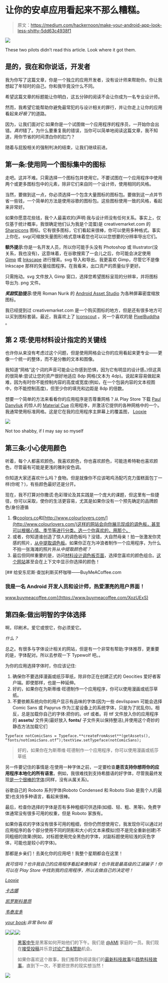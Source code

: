 # 让你的安卓应用看起来不那么糟糕。

> 原文：<https://medium.com/hackernoon/make-your-android-app-look-less-shitty-5dd63c4938f1>

![](img/dda9be9cb7012cbeeda14f3cf7ee3469.png)

These two pilots didn’t read this article. Look where it got them.

## 是的，我在和你说话，开发者

我为你写了这篇文章，你是一个独立的应用开发者，没有设计师来帮助你。你让我想起了年轻时的自己。你和我毕竟没什么不同。

希望这篇文章的标题能让你明白，这五分钟的阅读不会让你成为一名专业设计师。

然而，我希望它能帮助你避免最常犯的与设计相关的罪行，并让你走上让你的应用看起来*好极了*的道路。

因为，让我们面对它:如果你是一个试图做一个应用程序的程序员，一开始你会出错。*真的*错了。为什么要重复我的错误，当你可以简单地阅读这篇文章，我不知道，用你节省的时间漂白你的肛门？

随着与屁股相关的强制判决的结束，让我们继续前进。

## 第一条:使用同一个图标集中的图标

走吧。这并不难。只需选择一个图标包并使用它。不要试图在一个应用程序中使用两个或更多图标包中的元素，除非它们来自同一个设计师，使用相同的风格。

当然，要做到这一点，你必须选择一个包含大量图标的图标包。要做到这一点并节省一些钱，一个简单的方法是使用谷歌的图标包。这些图标使用一致的风格，看起来非常好。

如果你愿意花些钱，我个人最喜欢的(声明:我与设计师没有任何关系。事实上，仅仅基于统计概率，我很确定他们认为我是个混蛋)是 creativemarket.com 的 [Sharpicons](https://creativemarket.com/Dreamstale/389386-Sharpicons-2300-Line-Vector-Icons) 图标。它有很多图标，它们看起来很棒，你可以使用多种格式。事实上你在。svg(可缩放矢量图形)格式意味着您也可以以您想要的分辨率导出它们。

**额外提示**:你是一名开发人员，所以你可能手头没有 Photoshop 或 Illustrator(没关系，我也没有)，这意味着，在谷歌搜索了一会儿之后，你可能会决定使用 [Gimp](https://www.gimp.org/) 或 [Inkscape](https://inkscape.org/en/) 进行搜索。svg 导入和导出。我更喜欢 Gimp，尽管它不是像 Inkscape 那样的矢量绘图程序。在我看来，出口资产的质量似乎更好。

只需拖动。svg 文件放入 Gimp 窗口，选择您希望图标呈现的分辨率，并将图标导出为. png 文件。

***奖励*奖励提示**:使用 Roman Nurik 的 [Android Asset Studio](https://romannurik.github.io/AndroidAssetStudio/) 为各种屏幕密度缩放图标。

我已经提到过 creativemarket.com 是一个购买图标的地方，但是还有很多地方可以买到图标套装。最近，我喜欢上了 [Iconscout](https://iconscout.com/) 。另一个喜欢的是 [PixelBuddha](https://pixelbuddha.net/) 。

## 第 2 项:使用材料设计指定的关键线

也许你从来没有考虑过这个问题，但是使用网格会让你的应用看起来更专业——更像一个统一的整体，而不是分散的文本和图像。

我知道“网格”这个词的声音可能会让你感到恐惧，因为它有明显的设计感。)但这真的很简单:尝试让您的资产很好地适应 8dp 网格(文本为 4dp)。说起来容易做起来难，因为有时你不能控制内容的高度或宽度(例如，在一个包装内容的文本视图中，你不能控制高度)，但至少你的填充和边距是 8dp 的倍数。

想要一个简单的方法来看看你的应用程序是否尊重网格？从 Play Store 下载 [Paul Danyliuk](https://medium.com/u/f50f9029998e?source=post_page-----5dd63c4938f1--------------------------------) 的惊人的 [Material Cue](https://play.google.com/store/apps/details?id=com.actinarium.materialcue) 应用程序，并激活它提供的各种网格中的一个。我通常使用标准网格。这是它在我的应用程序主屏幕上的覆盖图， [Looxie](https://play.google.com/store/apps/details?id=com.saladdressing.looksie)

![](img/6203ed9a3d3668d3dcbe29254dc297a7.png)

Not too shabby, if I may say so myself

## 第三条:小心使用颜色

听着，每个人都喜欢颜色。我喜欢颜色，你也喜欢颜色，可能连希特勒也喜欢颜色，尽管最有可能是更浅的雅利安色调。

你知道大家还喜欢什么吗？食物。但是就像你不应该喝鸡汤配巧克力蛋糕面包丁一样(你呢？)，有些颜色最好还是分开。

现在，我不打算对你撒谎:色彩理论及其实践是一个庞大的课题，但这里有一些捷径，你可以采取，使你的生活更容易，尤其是如果你没有一个预先确定的品牌颜色/身份遵循

1.  像[coolors.co](https://coolors.co/)和[http://www.colourlovers.com/](http://www.colourlovers.com/)这样的网站会向你展示现成的调色板，甚至可以根据心情、季节等进行分类。选一个你喜欢的，用那个。
2.  或者，你知道谁创造了惊人的调色板吗？没错，大自然母亲！拍一张激发你灵感的照片，[从中提取调色板](http://www.pictaculous.com/)。如果你正在为冲浪者制作一个应用程序，为什么不拍一张海滩的照片并从*中提取颜色呢？*
3.  最后但同样重要的是，访问[材料设计调色板页面](https://material.io/guidelines/style/color.html)，选择您喜欢的颜色组合。[这个网站](https://www.materialpalette.com/cyan/lime)甚至会在上下文中显示你选择的颜色！

[](https://www.buymeacoffee.com/XozUExS) [## 给安东尼斯·查加利斯买杯咖啡——BuyMeACoffee.com

### 我是一名 Android 开发人员和设计师，热爱漂亮的用户界面！

www.buymeacoffee.com](https://www.buymeacoffee.com/XozUExS) 

## 第四条:做出明智的字体选择

啊，印刷术。爱它或恨它，你必须爱它。

*什么？*

总之。有很多与字体设计相关的网站，但是有一个非常有帮助:字体推荐，更重要的是，字体配对。所以去参观一下 Typewolf 吧。。

为你的应用选择字体时，你应该记住:

1.  确保你不要选择漫画或纸莎草纸，除非你正在创建正式的 Geocities 爱好者客户端。即使那样，也是一种延伸。
2.  好的，如果你在为斯蒂维·旺德制作一个应用程序，你可以使用漫画或纸莎草纸。
3.  不要依赖系统向你的用户显示有品味的字体(因为一些 devilspawn 可能会选择 Comic Sans 或 Papyrus 作为三星设备上的系统字体，只是为了扰乱你)。相反，总是加载你自己的字体:把你的。otf 或者。将 ttf 文件放入你的应用程序的 **assets/** 文件夹(最好放入 **fonts/** 子文件夹以保持整洁),并使用这个奇妙的静态方法加载它们

```
Typeface notComicSans = Typeface.**createFromAsset**(getAssets(), “fonts/notComicSans.otf”);textView.setTypeface(notComicSans);
```

> 好的，如果你在为斯蒂维·旺德制作一个应用程序，你可以使用漫画或纸莎草纸

另一件要记住的事情是:在使用一种字体之前，一定要检查**是否支持你想将你的应用程序本地化的所有语言**。例如，我很难找到支持希腊语的好字体，尽管我最终发现[是一个很棒的字体](https://creativemarket.com/kosbarts/363701-Averta-Standard-Typeface)(同样，没有从属关系)。

谷歌自己的 Roboto 系列字体(Roboto Condensed 和 Roboto Slab 是我个人的最爱)也支持多种语言，看起来很棒。

最后，检查你选择的字体是否有多种粗细可供选择(如细、轻、粗、黑等)。免费字体通常没有很多可用的权重，但是 Roboto 家族有。

如果你喜欢的字体没有很多可用的粗细，但你仍然想使用它，我发现你可以通过对应用程序的各个部分使用不同的阴影和大小的文本来模拟(但不是完全重新创建)不同粗细的效果(例如，对标题使用完全黑色的字体，对副标题使用较浅的灰色字体，可能也是较小的字体)。

那都是乡亲们！去美化你的应用吧！我整个星期都会在这里！

*我可信吗？也许我自己的应用程序看起来像狗屎！也许我是最高级的江湖骗子！你可以在 Play Store 中找到我的应用程序，所以去做自己的决定吧！*

[*Looxie*](https://play.google.com/store/apps/details?id=com.saladdressing.looksie)

[*卡古娜*](https://play.google.com/store/apps/details?id=com.threeeplusplus.karkoona)

[*凯罗斯科普昂*](https://play.google.com/store/apps/details?id=com.saladdressing.ottotest)

[*韦泰龙多*](https://play.google.com/store/apps/details?id=com.saladdressing.veterondo)

[*your book*](https://play.google.com/store/apps/details?id=com.codehousefive.yourbook)*:非常 Beta 版*

[![](img/50ef4044ecd4e250b5d50f368b775d38.png)](http://bit.ly/HackernoonFB)[![](img/979d9a46439d5aebbdcdca574e21dc81.png)](https://goo.gl/k7XYbx)[![](img/2930ba6bd2c12218fdbbf7e02c8746ff.png)](https://goo.gl/4ofytp)

> [黑客中午](http://bit.ly/Hackernoon)是黑客如何开始他们的下午。我们是 [@AMI](http://bit.ly/atAMIatAMI) 家庭的一员。我们现在[接受投稿](http://bit.ly/hackernoonsubmission)并乐意[讨论广告&赞助](mailto:partners@amipublications.com)机会。
> 
> 如果你喜欢这个故事，我们推荐你阅读我们的[最新科技故事](http://bit.ly/hackernoonlatestt)和[趋势科技故事](https://hackernoon.com/trending)。直到下一次，不要把世界的现实想当然！

![](img/be0ca55ba73a573dce11effb2ee80d56.png)